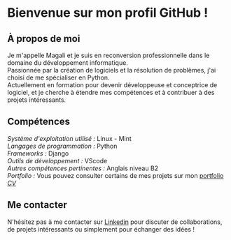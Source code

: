 # Bienvenue sur mon profil GitHub ! 
## À propos de moi
Je m'appelle Magali et je suis en reconversion professionnelle dans le domaine du développement informatique.  
Passionnée par la création de logiciels et la résolution de problèmes, j'ai choisi de me spécialiser en Python.  
Actuellement en formation pour devenir développeuse et conceptrice de logiciel, et je cherche à étendre mes compétences et à contribuer à des projets intéressants.

## Compétences
*Système d'exploitation utilisé :* Linux - Mint  
*Langages de programmation :* Python  
*Frameworks :* Django  
*Outils de développement :* VScode  
*Autres compétences pertinentes :* Anglais niveau B2  
*Portfolio :* Vous pouvez consulter certains de mes projets sur mon [portfolio](https://www.canva.com/design/DAF_kTwh-Mc/_duFLRaiz7uWQDO29_aWGg/view?utm_content=DAF_kTwh-Mc&utm_campaign=designshare&utm_medium=link&utm_source=editor)  
*[CV](https://www.canva.com/design/DAF_lO8_Ju4/FdQ8M4F0vA1FuHqPBmaPGQ/view?utm_content=DAF_lO8_Ju4&utm_campaign=designshare&utm_medium=link&utm_source=editor)*  

## Me contacter
N'hésitez pas à me contacter sur [Linkedin](https://www.linkedin.com/in/magali-courté) pour discuter de collaborations, de projets intéressants ou simplement pour échanger des idées !
